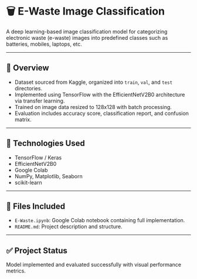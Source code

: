 # 🗑️ E-Waste Image Classification

A deep learning-based image classification model for categorizing electronic waste (e-waste) images into predefined classes such as batteries, mobiles, laptops, etc.

---

## 📌 Overview

- Dataset sourced from Kaggle, organized into `train`, `val`, and `test` directories.
- Implemented using TensorFlow with the EfficientNetV2B0 architecture via transfer learning.
- Trained on image data resized to 128x128 with batch processing.
- Evaluation includes accuracy score, classification report, and confusion matrix.

---

## 🚀 Technologies Used

- TensorFlow / Keras
- EfficientNetV2B0
- Google Colab
- NumPy, Matplotlib, Seaborn
- scikit-learn

---

## 📁 Files Included

- `E-Waste.ipynb`: Google Colab notebook containing full implementation.
- `README.md`: Project description and structure.

---

## ✅ Project Status

Model implemented and evaluated successfully with visual performance metrics.
